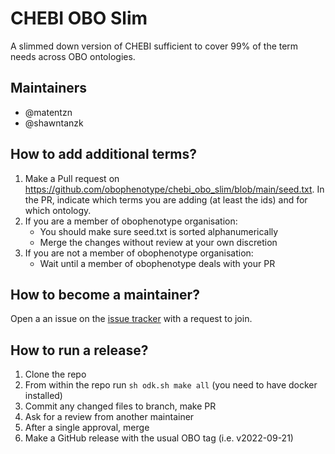 # CHEBI OBO Slim

A slimmed down version of CHEBI sufficient to cover 99% of the term needs across OBO ontologies.

## Maintainers

- @matentzn
- @shawntanzk

## How to add additional terms?

1. Make a Pull request on https://github.com/obophenotype/chebi_obo_slim/blob/main/seed.txt. In the PR, indicate which terms you are adding (at least the ids) and for which ontology.
2. If you are a member of obophenotype organisation:
   - You should make sure seed.txt is sorted alphanumerically
   - Merge the changes without review at your own discretion
3. If you are not a member of obophenotype organisation:
   - Wait until a member of obophenotype deals with your PR

## How to become a maintainer?

Open a an issue on the [issue tracker](https://github.com/obophenotype/chebi_obo_slim/issues) with a request to join.

## How to run a release?

1. Clone the repo
1. From within the repo run `sh odk.sh make all` (you need to have docker installed)
1. Commit any changed files to branch, make PR
1. Ask for a review from another maintainer
1. After a single approval, merge
1. Make a GitHub release with the usual OBO tag (i.e. v2022-09-21)

